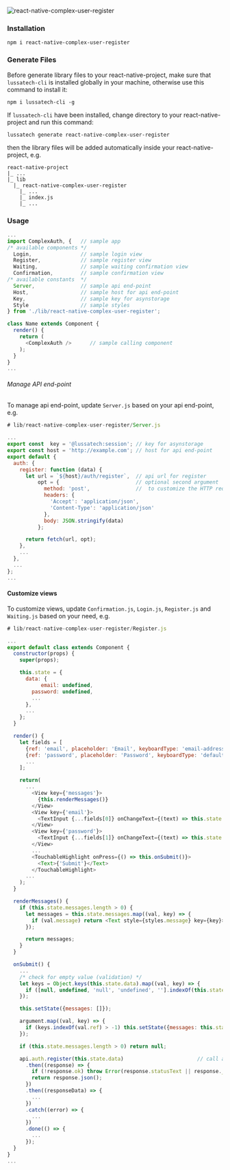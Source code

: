 ![react-native-complex-user-register](https://raw.githubusercontent.com/lussatech/react-native-complex-user-register/master/preview.gif)

### Installation
    npm i react-native-complex-user-register

### Generate Files
Before generate library files to your react-native-project, make sure that `lussatech-cli` is installed globally in your machine, otherwise use this command to install it:

    npm i lussatech-cli -g

If `lussatech-cli` have been installed, change directory to your react-native-project and run this command:

    lussatech generate react-native-complex-user-register

then the library files will be added automatically inside your react-native-project, e.g.

    react-native-project
    |_ ...
    |_ lib
      |_ react-native-complex-user-register
        |_ ...
        |_ index.js
        |_ ...

### Usage
```javascript
...
import ComplexAuth, {   // sample app
/* available components */
  Login,                // sample login view
  Register,             // sample register view
  Waiting,              // sample waiting confirmation view
  Confirmation,         // sample confirmation view
/* available constants  */  
  Server,               // sample api end-point
  Host,                 // sample host for api end-point
  Key,                  // sample key for asynstorage
  Style                 // sample styles
} from './lib/react-native-complex-user-register';

class Name extends Component {
  render() {
    return (
      <ComplexAuth />      // sample calling component
    );
  }
}
...
```

###### Manage API end-point
To manage api end-point, update `Server.js` based on your api end-point, e.g.

```javascript
# lib/react-native-complex-user-register/Server.js

...
export const  key = '@lussatech:session'; // key for asynstorage
export const host = 'http://example.com'; // host for api end-point
export default {
  auth: {
    register: function (data) {
      let url = `${host}/auth/register`,  // api url for register
          opt = {                         // optional second argument
            method: 'post',               //  to customize the HTTP request
            headers: {
              'Accept': 'application/json',
              'Content-Type': 'application/json'
            },
            body: JSON.stringify(data)
          };

      return fetch(url, opt);
    },
    ...
  },
  ...
};
...
```

#### Customize views
To customize views, update `Confirmation.js`, `Login.js`, `Register.js` and `Waiting.js` based on your need, e.g.

```javascript
# lib/react-native-complex-user-register/Register.js

...
export default class extends Component {
  constructor(props) {
    super(props);

    this.state = {
      data: {
           email: undefined,
        password: undefined,
        ...
      },
      ...
    };
  }

  render() {
    let fields = [
      {ref: 'email', placeholder: 'Email', keyboardType: 'email-address', secureTextEntry: false, style: [styles.inputText]},
      {ref: 'password', placeholder: 'Password', keyboardType: 'default', secureTextEntry: true, style: [styles.inputText]},
      ...
    ];

    return(
      ...
        <View key={'messages'}>
          {this.renderMessages()}
        </View>
        <View key={'email'}>
          <TextInput {...fields[0]} onChangeText={(text) => this.state.data.email = text} />
        </View>
        <View key={'password'}>
          <TextInput {...fields[1]} onChangeText={(text) => this.state.data.password = text} />
        </View>
        ...
        <TouchableHighlight onPress={() => this.onSubmit()}>
          <Text>{'Submit'}</Text>
        </TouchableHighlight>
      ...
    );
  }

  renderMessages() {
    if (this.state.messages.length > 0) {
      let messages = this.state.messages.map((val, key) => {
        if (val.message) return <Text style={styles.message} key={key}>{val.message}</Text>;
      });

      return messages;
    }
  }

  onSubmit() {
    ...
    /* check for empty value (validation) */
    let keys = Object.keys(this.state.data).map((val, key) => {
      if ([null, undefined, 'null', 'undefined', ''].indexOf(this.state.data[val]) > -1) return val;
    });

    this.setState({messages: []});

    argument.map((val, key) => {
      if (keys.indexOf(val.ref) > -1) this.setState({messages: this.state.messages.concat(val)});
    });

    if (this.state.messages.length > 0) return null;

    api.auth.register(this.state.data)                        // call api url for register
      .then((response) => {
        if (!response.ok) throw Error(response.statusText || response._bodyText);
        return response.json();
      })
      .then((responseData) => {
        ...
      })
      .catch((error) => {
        ...
      })
      .done(() => {
        ...
      });
  }
}
...
```
